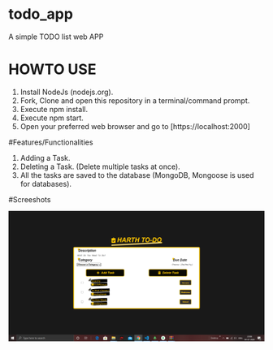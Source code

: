 # todo_app
A simple TODO list web APP

# HOWTO USE

1. Install NodeJs (nodejs.org).
2. Fork, Clone and open this repository in a terminal/command prompt.
3. Execute npm install.
4. Execute npm start.
5. Open your preferred web browser and go to [https://localhost:2000]

#Features/Functionalities
1. Adding a Task.
2. Deleting a Task. (Delete multiple tasks at once).
3. All the tasks are saved to the database (MongoDB, Mongoose is used for databases).

#Screeshots

![screenshot](https://github.com/sid637/todo_app/blob/master/assets/Screenshot%20(96).png)
